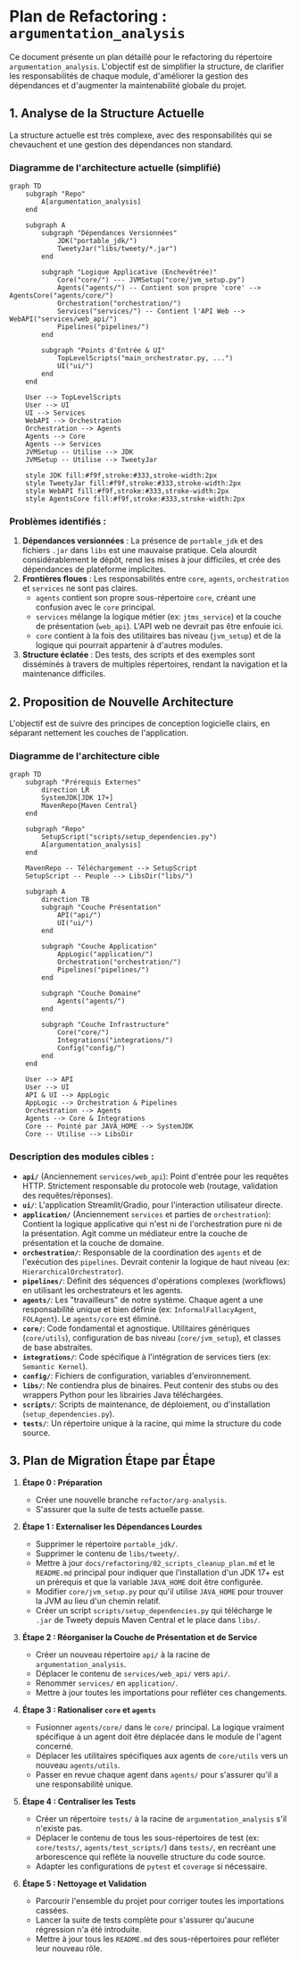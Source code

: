 # Plan de Refactoring : `argumentation_analysis`

Ce document présente un plan détaillé pour le refactoring du répertoire `argumentation_analysis`. L'objectif est de simplifier la structure, de clarifier les responsabilités de chaque module, d'améliorer la gestion des dépendances et d'augmenter la maintenabilité globale du projet.

## 1. Analyse de la Structure Actuelle

La structure actuelle est très complexe, avec des responsabilités qui se chevauchent et une gestion des dépendances non standard.

### Diagramme de l'architecture actuelle (simplifié)

```mermaid
graph TD
    subgraph "Repo"
        A[argumentation_analysis]
    end

    subgraph A
        subgraph "Dépendances Versionnées"
            JDK("portable_jdk/")
            TweetyJar("libs/tweety/*.jar")
        end

        subgraph "Logique Applicative (Enchevêtrée)"
            Core("core/") --- JVMSetup("core/jvm_setup.py")
            Agents("agents/") -- Contient son propre 'core' --> AgentsCore("agents/core/")
            Orchestration("orchestration/")
            Services("services/") -- Contient l'API Web --> WebAPI("services/web_api/")
            Pipelines("pipelines/")
        end

        subgraph "Points d'Entrée & UI"
            TopLevelScripts("main_orchestrator.py, ...")
            UI("ui/")
        end
    end

    User --> TopLevelScripts
    User --> UI
    UI --> Services
    WebAPI --> Orchestration
    Orchestration --> Agents
    Agents --> Core
    Agents --> Services
    JVMSetup -- Utilise --> JDK
    JVMSetup -- Utilise --> TweetyJar

    style JDK fill:#f9f,stroke:#333,stroke-width:2px
    style TweetyJar fill:#f9f,stroke:#333,stroke-width:2px
    style WebAPI fill:#f9f,stroke:#333,stroke-width:2px
    style AgentsCore fill:#f9f,stroke:#333,stroke-width:2px
```

### Problèmes identifiés :

1.  **Dépendances versionnées** : La présence de `portable_jdk` et des fichiers `.jar` dans `libs` est une mauvaise pratique. Cela alourdit considérablement le dépôt, rend les mises à jour difficiles, et crée des dépendances de plateforme implicites.
2.  **Frontières floues** : Les responsabilités entre `core`, `agents`, `orchestration` et `services` ne sont pas claires.
    *   `agents` contient son propre sous-répertoire `core`, créant une confusion avec le `core` principal.
    *   `services` mélange la logique métier (ex: `jtms_service`) et la couche de présentation (`web_api`). L'API web ne devrait pas être enfouie ici.
    *   `core` contient à la fois des utilitaires bas niveau (`jvm_setup`) et de la logique qui pourrait appartenir à d'autres modules.
3.  **Structure éclatée** : Des tests, des scripts et des exemples sont disséminés à travers de multiples répertoires, rendant la navigation et la maintenance difficiles.

## 2. Proposition de Nouvelle Architecture

L'objectif est de suivre des principes de conception logicielle clairs, en séparant nettement les couches de l'application.

### Diagramme de l'architecture cible

```mermaid
graph TD
    subgraph "Prérequis Externes"
        direction LR
        SystemJDK[JDK 17+]
        MavenRepo{Maven Central}
    end

    subgraph "Repo"
        SetupScript("scripts/setup_dependencies.py")
        A[argumentation_analysis]
    end

    MavenRepo -- Téléchargement --> SetupScript
    SetupScript -- Peuple --> LibsDir("libs/")

    subgraph A
        direction TB
        subgraph "Couche Présentation"
            API("api/")
            UI("ui/")
        end

        subgraph "Couche Application"
            AppLogic("application/")
            Orchestration("orchestration/")
            Pipelines("pipelines/")
        end

        subgraph "Couche Domaine"
            Agents("agents/")
        end

        subgraph "Couche Infrastructure"
            Core("core/")
            Integrations("integrations/")
            Config("config/")
        end
    end

    User --> API
    User --> UI
    API & UI --> AppLogic
    AppLogic --> Orchestration & Pipelines
    Orchestration --> Agents
    Agents --> Core & Integrations
    Core -- Pointé par JAVA_HOME --> SystemJDK
    Core -- Utilise --> LibsDir

```

### Description des modules cibles :

*   **`api/`** (Anciennement `services/web_api`): Point d'entrée pour les requêtes HTTP. Strictement responsable du protocole web (routage, validation des requêtes/réponses).
*   **`ui/`**: L'application Streamlit/Gradio, pour l'interaction utilisateur directe.
*   **`application/`** (Anciennement `services` et parties de `orchestration`): Contient la logique applicative qui n'est ni de l'orchestration pure ni de la présentation. Agit comme un médiateur entre la couche de présentation et la couche de domaine.
*   **`orchestration/`**: Responsable de la coordination des `agents` et de l'exécution des `pipelines`. Devrait contenir la logique de haut niveau (ex: `HierarchicalOrchestrator`).
*   **`pipelines/`**: Définit des séquences d'opérations complexes (workflows) en utilisant les orchestrateurs et les agents.
*   **`agents/`**: Les "travailleurs" de notre système. Chaque agent a une responsabilité unique et bien définie (ex: `InformalFallacyAgent`, `FOLAgent`). Le `agents/core` est éliminé.
*   **`core/`**: Code fondamental et agnostique. Utilitaires génériques (`core/utils`), configuration de bas niveau (`core/jvm_setup`), et classes de base abstraites.
*   **`integrations/`**: Code spécifique à l'intégration de services tiers (ex: `Semantic Kernel`).
*   **`config/`**: Fichiers de configuration, variables d'environnement.
*   **`libs/`**: Ne contiendra plus de binaires. Peut contenir des stubs ou des wrappers Python pour les librairies Java téléchargées.
*   **`scripts/`**: Scripts de maintenance, de déploiement, ou d'installation (`setup_dependencies.py`).
*   **`tests/`**: Un répertoire unique à la racine, qui mime la structure du code source.

## 3. Plan de Migration Étape par Étape

1.  **Étape 0 : Préparation**
    *   Créer une nouvelle branche `refactor/arg-analysis`.
    *   S'assurer que la suite de tests actuelle passe.

2.  **Étape 1 : Externaliser les Dépendances Lourdes**
    *   Supprimer le répertoire `portable_jdk/`.
    *   Supprimer le contenu de `libs/tweety/`.
    *   Mettre à jour `docs/refactoring/02_scripts_cleanup_plan.md` et le `README.md` principal pour indiquer que l'installation d'un JDK 17+ est un prérequis et que la variable `JAVA_HOME` doit être configurée.
    *   Modifier `core/jvm_setup.py` pour qu'il utilise `JAVA_HOME` pour trouver la JVM au lieu d'un chemin relatif.
    *   Créer un script `scripts/setup_dependencies.py` qui télécharge le `.jar` de Tweety depuis Maven Central et le place dans `libs/`.

3.  **Étape 2 : Réorganiser la Couche de Présentation et de Service**
    *   Créer un nouveau répertoire `api/` à la racine de `argumentation_analysis`.
    *   Déplacer le contenu de `services/web_api/` vers `api/`.
    *   Renommer `services/` en `application/`.
    *   Mettre à jour toutes les importations pour refléter ces changements.

4.  **Étape 3 : Rationaliser `core` et `agents`**
    *   Fusionner `agents/core/` dans le `core/` principal. La logique vraiment spécifique à un agent doit être déplacée dans le module de l'agent concerné.
    *   Déplacer les utilitaires spécifiques aux agents de `core/utils` vers un nouveau `agents/utils`.
    *   Passer en revue chaque agent dans `agents/` pour s'assurer qu'il a une responsabilité unique.

5.  **Étape 4 : Centraliser les Tests**
    *   Créer un répertoire `tests/` à la racine de `argumentation_analysis` s'il n'existe pas.
    *   Déplacer le contenu de tous les sous-répertoires de test (ex: `core/tests/`, `agents/test_scripts/`) dans `tests/`, en recréant une arborescence qui reflète la nouvelle structure du code source.
    *   Adapter les configurations de `pytest` et `coverage` si nécessaire.

6.  **Étape 5 : Nettoyage et Validation**
    *   Parcourir l'ensemble du projet pour corriger toutes les importations cassées.
    *   Lancer la suite de tests complète pour s'assurer qu'aucune régression n'a été introduite.
    *   Mettre à jour tous les `README.md` des sous-répertoires pour refléter leur nouveau rôle.